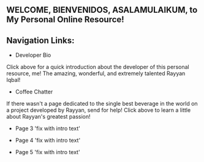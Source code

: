 WELCOME, BIENVENIDOS, ASALAMULAIKUM, to My Personal Online Resource!
------------------------

## Navigation Links:

- Developer Bio

Click above for a quick introduction about the developer of this personal resource, me! The amazing, wonderful, and extremely talented Rayyan Iqbal! 

- Coffee Chatter

If there wasn't a page dedicated to the single best beverage in the world on a project developed by Rayyan, send for help! Click above to learn a little about Rayyan's greatest passion!

- Page 3
'fix with intro text'

- Page 4
'fix with intro text'

- Page 5
'fix with intro text'
